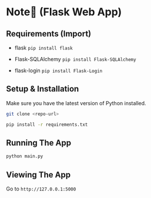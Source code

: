 # Note💫 (Flask Web App)

## Requirements (Import)
- flask
`pip install flask `

- Flask-SQLAlchemy
`pip install Flask-SQLAlchemy `

- flask-login
`pip install Flask-Login `
## Setup & Installation

Make sure you have the latest version of Python installed.

```bash
git clone <repo-url>
```

```bash
pip install -r requirements.txt
```

## Running The App

```bash
python main.py
```

## Viewing The App

Go to `http://127.0.0.1:5000`
